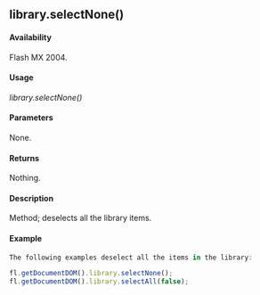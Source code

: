 ## library.selectNone()

#### Availability

Flash MX 2004.

#### Usage

*library.selectNone()*

#### Parameters

None.

#### Returns

Nothing.

#### Description

Method; deselects all the library items.

#### Example

```javascript
The following examples deselect all the items in the library:

fl.getDocumentDOM().library.selectNone(); 
fl.getDocumentDOM().library.selectAll(false);

```